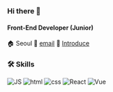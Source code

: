 
### Hi there 👋

#### Front-End Developer (Junior)

🏠 Seoul 📮 [email](nick02190219@gmail.com) 🔗 [Introduce](https://laced-terrier-092.notion.site/Suh-JinHwan-78b3dee32bd84ef280dc8c08d1da160a)
### 🛠️ Skills

 ![JS](https://img.shields.io/badge/JavaScript-FBE851?style=flat-square&logo=JavaScript&logoColor=333) ![html](https://img.shields.io/badge/Html-E7603B?style=flat-square&logo=Html5&logoColor=white) ![css](https://img.shields.io/badge/CSS-2D88CB?style=flat-square&logo=CSS3&logoColor=white) ![React](https://img.shields.io/badge/React-5DCCEB?style=flat-square&logo=React&logoColor=white) ![Vue](https://img.shields.io/badge/Vue-43BB97?style=flat-square&logo=Vue.js&logoColor=white)

